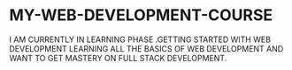 # MY-WEB-DEVELOPMENT-COURSE
I AM CURRENTLY IN LEARNING PHASE .GETTING STARTED WITH WEB DEVELOPMENT LEARNING ALL THE BASICS OF WEB DEVELOPMENT  AND WANT TO GET MASTERY ON FULL STACK DEVELOPMENT.
